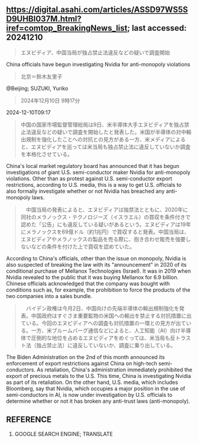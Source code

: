 ## https://digital.asahi.com/articles/ASSD97WS5SD9UHBI037M.html?iref=comtop_BreakingNews_list; last accessed: 20241210

> エヌビディア、中国当局が独占禁止法違反などの疑いで調査開始

China officials have begun investigating Nvidia for anti-monopoly violations

> 北京＝鈴木友里子

@Beijing; SUZUKI, Yuriko

> 2024年12月10日 9時17分

2024-12-10T09:17

> 中国の国家市場監督管理総局は9日、米半導体大手エヌビディアを独占禁止法違反などの疑いで調査を開始したと発表した。米国が半導体の対中輸出規制を強化したことへの対抗との見方がある一方、米メディアによると、エヌビディアを巡っては米当局も独占禁止法に違反していないか調査を本格化させている。

China's local market regulatory board has announced that it has begun investigations of giant U.S. semi-conductor maker Nvidia for anti-monopoly violations. Other than as protest against U.S. semi-conductor export restrictions, according to U.S. media, this is a way to get U.S. officials to also formally investigate whether or not Nvidia has breached any anti-monopoly laws.

> 　中国当局の発表によると、エヌビディアは独禁法とともに、2020年に同社のメラノックス・テクノロジーズ（イスラエル）の買収を条件付きで認めた「公告」にも違反している疑いがあるという。エヌビディアは19年にメラノックスを69億ドル（約1兆円）で買収すると発表。中国当局は、エヌビディアやメラノックスの製品を売る際に、抱き合わせ販売を強要しないなどの条件を付けた上で買収を認めていた。

According to China's officials, other than the issue on monopoly, Nvidia is also suspected of breaking the law with its "announcement" in 2020 of its conditional purchase of Mellanox Technologies (Israel). It was in 2019 when Nvidia revealed to the public that it was buying Mellanox for 6.9 billion. Chinese officials acknowledged that the company was bought with conditions such as, for example, the prohibition to force the products of the two companies into a sales bundle.

> 　バイデン政権は今月2日、中国向けの先端半導体の輸出規制強化を発表。中国政府はすぐさま重要鉱物の米国への輸出を禁止する対抗措置に出ている。今回のエヌビディアへの調査も対抗措置の一環との見方が出ている。一方、米ブルームバーグ通信などによると、人工知能（AI）向け半導体で圧倒的な地位を占めるエヌビディアをめぐっては、米当局も反トラスト法（独占禁止法）に違反していないか、調査に乗り出している。

The Biden Administration on the 2nd of this month announced its enforcement of export restrictions against China on high-tech semi-conductors. As retaliation, China's administration immediately prohibited the export of precious metals to the U.S. This time, China is investigating Nvidia as part of its retaliation. On the other hand, U.S. media, which includes Bloomberg, say that Nvidia, which occupies a major position in the use of semi-conductors in AI, is now under investigation by U.S. officials to determine whether or not it has broken any anti-trust laws (anti-monopoly).

## REFERENCE

1) GOOGLE SEARCH ENGINE; TRANSLATE   